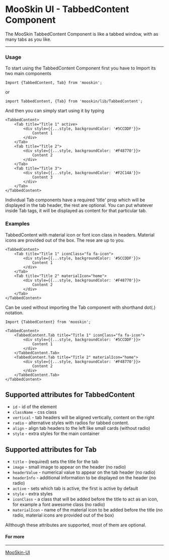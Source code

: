 # MooSkin UI - TabbedContent Component

The MooSkin TabbedContent Component is like a tabbed window, with as many tabs as you like.

___

### Usage

To start using the TabbedContent Component first you have to Import its two main components

```
Import {TabbedContent, Tab} from 'mooskin';
```
or
```
import TabbedContent, {Tab} from 'mooskin/lib/TabbedContent';
```

And then you can simply start using it by typing

```
<TabbedContent>
    <Tab title="Title 1" active>
        <div style={{...style, backgroundColor: '#5CCDDF'}}>
            Content 1
        </div>
    </Tab>
    <Tab title="Title 2">
        <div style={{...style, backgroundColor: '#F48770'}}>
            Content 2
        </div>
    </Tab>
    <Tab title="Title 3">
        <div style={{...style, backgroundColor: '#F2C14A'}}>
            Content 3
        </div>
    </Tab>
</TabbedContent>
```


Individual Tab components have a required 'title' prop which will be displayed in the tab header, the rest are optional. You can put whatever inside Tab tags, it will be displayed as content for that particular tab.

### Examples


TabbedContent with material icon or font icon class in headers. Material icons are provided out of the box. The rese are up to you.

```
<TabbedContent>
    <Tab title="Title 1" iconClass="fa fa-icon">
        <div style={{...style, backgroundColor: '#5CCDDF'}}>
            Content 1
        </div>
    </Tab>
    <Tab title="Title 2" materialIcon="home">
        <div style={{...style, backgroundColor: '#F48770'}}>
            Content 2
        </div>
    </Tab>
</TabbedContent>
```

Can be used without importing the Tab component with shorthand dot(.) notation.

```
Import {TabbedContent} from 'mooskin';

<TabbedContent>
    <TabbedContent.Tab title="Title 1" iconClass="fa fa-icon">
        <div style={{...style, backgroundColor: '#5CCDDF'}}>
            Content 1
        </div>
    </TabbedContent.Tab>
    <TabbedContent.Tab title="Title 2" materialIcon="home">
        <div style={{...style, backgroundColor: '#F48770'}}>
            Content 2
        </div>
    </TabbedContent.Tab>
</TabbedContent>
```

<div class="playground-doc">

## Supported attributes for TabbedContent

* `id` - id of the element
* `className` - css class
* `vertical` - tab headers will be aligned vertically, content on the right
* `radio` - alternative styles with radios for tabbed content.
* `align` - align tab headers to the left like small cards (without radio)
* `style` - extra styles for the main container

## Supported attributes for Tab 

* `title` - (required) sets the title for the tab
* `image` - small image to appear on the header (no radio)
* `headerValue` - numerical value to appear on the tab header (no radio)
* `headerInfo` - additional information to  be displayed on the header (no radio)
* `active` - sets which tab is active, the first is active by default
* `style` -  extra styles 
* `iconClass` - a class that will be added before the title to act as an icon, for example a font awesome class (no radio)
* `materialIcon` - name of the material icon to be added before the title (no radio, material icons are provided out of the box)

</div>

Allthough these attributes are supported, most of them are optional.

#### For more

___

[MooSkin-UI](https://github.com/moosend/mooskin-ui)